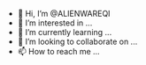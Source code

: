 - 👋 Hi, I’m @ALIENWAREQI
- 👀 I’m interested in ...
- 🌱 I’m currently learning ...
- 💞️ I’m looking to collaborate on ...
- 📫 How to reach me ...

<!---
ALIENWAREQI/ALIENWAREQI is a ✨ special ✨ repository because its `README.md` (this file) appears on your GitHub profile.
You can click the Preview link to take a look at your changes.
--->
